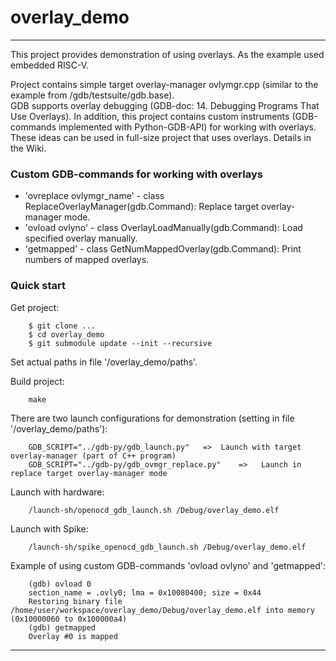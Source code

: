 
# overlay_demo

----

This project provides demonstration of using overlays.
As the example used embedded RISC-V.

Project contains simple target overlay-manager ovlymgr.cpp (similar to the example from /gdb/testsuite/gdb.base).  
GDB supports overlay debugging (GDB-doc: 14. Debugging Programs That Use Overlays).
In addition, this project contains custom instruments (GDB-commands implemented with Python-GDB-API) for working with overlays.  
These ideas can be used in full-size project that uses overlays.
Details in the Wiki.


### Custom GDB-commands for working with overlays

* 'ovreplace ovlymgr_name' - class ReplaceOverlayManager(gdb.Command):    Replace target overlay-manager mode.
* 'ovload ovlyno' - class OverlayLoadManually(gdb.Command):   Load specified overlay manually.
* 'getmapped' - class GetNumMappedOverlay(gdb.Command):   Print numbers of mapped overlays.


### Quick start

Get project:

        $ git clone ...
        $ cd overlay_demo
        $ git submodule update --init --recursive

Set actual paths in file '/overlay_demo/paths'.

Build project:

        make

There are two launch configurations for demonstration (setting in file '/overlay_demo/paths'):

        GDB_SCRIPT="../gdb-py/gdb_launch.py"   =>  Launch with target overlay-manager (part of C++ program)
        GDB_SCRIPT="../gdb-py/gdb_ovmgr_replace.py"    =>   Launch in replace target overlay-manager mode

Launch with hardware:

        /launch-sh/openocd_gdb_launch.sh /Debug/overlay_demo.elf

Launch with Spike:

        /launch-sh/spike_openocd_gdb_launch.sh /Debug/overlay_demo.elf

Example of using custom GDB-commands 'ovload ovlyno' and 'getmapped':

        (gdb) ovload 0
        section_name = .ovly0; lma = 0x10080400; size = 0x44
        Restoring binary file /home/user/workspace/overlay_demo/Debug/overlay_demo.elf into memory (0x10000060 to 0x100000a4)
        (gdb) getmapped
        Overlay #0 is mapped

----

